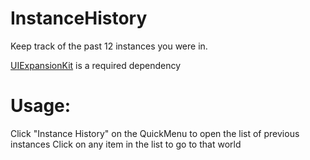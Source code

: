# InstanceHistory

Keep track of the past 12 instances you were in.

[UIExpansionKit](https://github.com/knah/VRCMods]) is a required dependency

# Usage:

Click "Instance History" on the QuickMenu to open the list of previous instances
Click on any item in the list to go to that world
